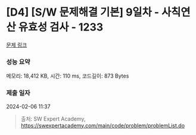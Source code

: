 # [D4] [S/W 문제해결 기본] 9일차 - 사칙연산 유효성 검사 - 1233 

[문제 링크](https://swexpertacademy.com/main/code/problem/problemDetail.do?contestProbId=AV141176AIwCFAYD) 

### 성능 요약

메모리: 18,412 KB, 시간: 110 ms, 코드길이: 873 Bytes

### 제출 일자

2024-02-06 11:37



> 출처: SW Expert Academy, https://swexpertacademy.com/main/code/problem/problemList.do